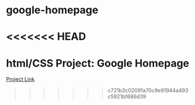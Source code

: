 # google-homepage
<<<<<<< HEAD
=======
# html/CSS Project: Google Homepage
<a href="http://www.theodinproject.com/web-development-101/html-css">Project Link</a>
>>>>>>> c721b3c02091a70c9e91944a493c5921bf686d39
